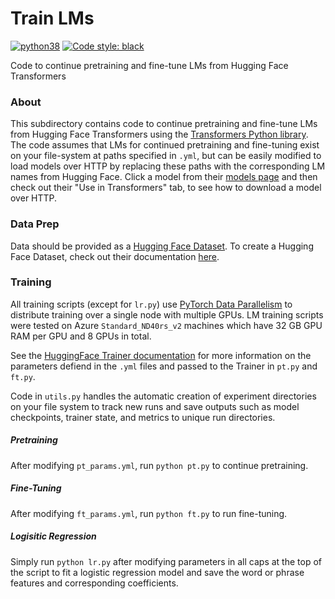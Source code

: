 # Train LMs

[![python38](https://img.shields.io/badge/python-3.8-orange.svg)]()
[![Code style: black](https://img.shields.io/badge/code%20style-black-000000.svg)](https://github.com/psf/black)

Code to continue pretraining and fine-tune LMs from Hugging Face Transformers

### About

This subdirectory contains code to continue pretraining and fine-tune LMs from Hugging Face Transformers using the [Transformers Python library](https://github.com/huggingface/transformers).  The code assumes that LMs for continued pretraining and fine-tuning exist on your file-system at paths specified in `.yml`, but can be easily modified to load models over HTTP by replacing these paths with the corresponding LM names from Hugging Face.  Click a model from their [models page](https://huggingface.co/models) and then check out their "Use in Transformers" tab, to see how to download a model over HTTP.

### Data Prep

Data should be provided as a [Hugging Face Dataset](https://huggingface.co/datasets).  To create a Hugging Face Dataset, check out their documentation [here](https://huggingface.co/docs/datasets/index).

### Training

All training scripts (except for `lr.py`) use [PyTorch Data Parallelism](https://pytorch.org/docs/stable/generated/torch.nn.DataParallel.html) to distribute training over a single node with multiple GPUs.  LM training scripts were tested on Azure `Standard_ND40rs_v2` machines which have 32 GB GPU RAM per GPU and 8 GPUs in total.  

See the [HuggingFace Trainer documentation](https://huggingface.co/docs/transformers/main_classes/trainer) for more information on the parameters defiend in the `.yml` files and passed to the Trainer in `pt.py` and `ft.py`.

Code in `utils.py` handles the automatic creation of experiment directories on your file system to track new runs and save outputs such as model checkpoints, trainer state, and metrics to unique run directories.

##### Pretraining

After modifying `pt_params.yml`, run `python pt.py` to continue pretraining. 

##### Fine-Tuning 

After modifying `ft_params.yml`, run `python ft.py` to run fine-tuning.

##### Logisitic Regression 

Simply run `python lr.py` after modifying parameters in all caps at the top of the script to fit a logistic regression model and save the word or phrase features and corresponding coefficients.

